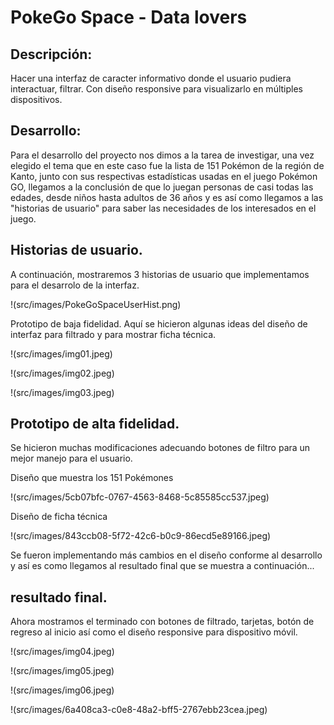 # PokeGo Space - Data lovers

## Descripción:
Hacer una interfaz de caracter informativo donde el usuario pudiera interactuar, filtrar. Con diseño responsive para visualizarlo en múltiples dispositivos.

## Desarrollo:
Para el desarrollo del proyecto nos dimos a la tarea de investigar, una vez elegido el tema que en este caso fue la lista de 151 Pokémon de la región de Kanto, junto con sus respectivas estadísticas usadas en el juego Pokémon GO, llegamos a la conclusión de que lo juegan personas de casi todas las edades, desde niños hasta adultos de 36 años y es así como llegamos a las "historias de usuario" para saber las necesidades de los interesados en el juego.

## Historias de usuario.
A continuación, mostraremos 3 historias de usuario que implementamos para el desarrolo de la interfaz.

!(src/images/PokeGoSpaceUserHist.png)

Prototipo de baja fidelidad.
Aquí se hicieron algunas ideas del diseño de interfaz para filtrado y para mostrar ficha técnica.

!(src/images/img01.jpeg)

!(src/images/img02.jpeg)

!(src/images/img03.jpeg)

## Prototipo de alta fidelidad.

Se hicieron muchas modificaciones adecuando botones de filtro para un mejor manejo para el usuario.

Diseño que muestra los 151 Pokémones

!(src/images/5cb07bfc-0767-4563-8468-5c85585cc537.jpeg)

Diseño de ficha técnica

!(src/images/843ccb08-5f72-42c6-b0c9-86ecd5e89166.jpeg)

Se fueron implementando más cambios en el diseño conforme al desarrollo y así es como llegamos al resultado final que se muestra a continuación...

## resultado final.

Ahora mostramos el terminado con botones de filtrado, tarjetas, botón de regreso al inicio así como el diseño responsive para dispositivo móvil.

!(src/images/img04.jpeg)

!(src/images/img05.jpeg)

!(src/images/img06.jpeg)

!(src/images/6a408ca3-c0e8-48a2-bff5-2767ebb23cea.jpeg)
